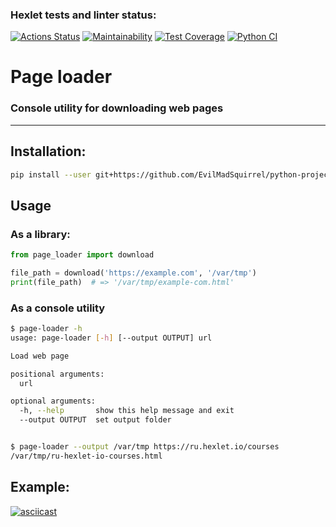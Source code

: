 ### Hexlet tests and linter status:

[![Actions Status](https://github.com/EvilMadSquirrel/python-project-lvl3/workflows/hexlet-check/badge.svg)](https://github.com/EvilMadSquirrel/python-project-lvl3/actions)
[![Maintainability](https://api.codeclimate.com/v1/badges/b0b4eefb1ef06b91d4e3/maintainability)](https://codeclimate.com/github/EvilMadSquirrel/python-project-lvl3/maintainability)
[![Test Coverage](https://api.codeclimate.com/v1/badges/b0b4eefb1ef06b91d4e3/test_coverage)](https://codeclimate.com/github/EvilMadSquirrel/python-project-lvl3/test_coverage)
[![Python CI](https://github.com/EvilMadSquirrel/python-project-lvl3/actions/workflows/pyci.yml/badge.svg)](https://github.com/EvilMadSquirrel/python-project-lvl3/actions/workflows/pyci.yml)


# Page loader
### Console utility for downloading web pages
---
## Installation:

```bash
pip install --user git+https://github.com/EvilMadSquirrel/python-project-lvl3
```

## Usage

### As a library:

```python
from page_loader import download

file_path = download('https://example.com', '/var/tmp')
print(file_path)  # => '/var/tmp/example-com.html'
```

### As a console utility

```bash
$ page-loader -h
usage: page-loader [-h] [--output OUTPUT] url

Load web page

positional arguments:
  url

optional arguments:
  -h, --help       show this help message and exit
  --output OUTPUT  set output folder


$ page-loader --output /var/tmp https://ru.hexlet.io/courses
/var/tmp/ru-hexlet-io-courses.html
```

## Example:

[![asciicast](https://asciinema.org/a/462073.svg)](https://asciinema.org/a/462073)
